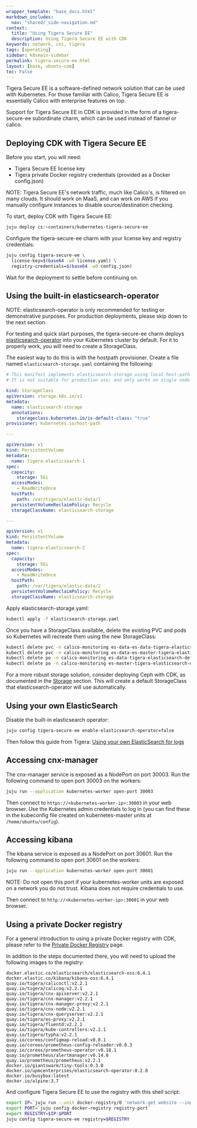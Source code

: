 ```yaml
---
wrapper_template: "base_docs.html"
markdown_includes:
  nav: "shared/_side-navigation.md"
context:
  title: "Using Tigera Secure EE"
  description: Using Tigera Secure EE with CDK
keywords: network, cni, tigera
tags: [operating]
sidebar: k8smain-sidebar
permalink: tigera-secure-ee.html
layout: [base, ubuntu-com]
toc: False
---
```


Tigera Secure EE is a software-defined network solution that can be used with
Kubernetes. For those familiar with Calico, Tigera Secure EE is essentially
Calico with enterprise features on top.

Support for Tigera Secure EE in CDK is provided in the form of a
tigera-secure-ee subordinate charm, which can be used instead of flannel or
calico.

## Deploying CDK with Tigera Secure EE

Before you start, you will need:
* Tigera Secure EE license key
* Tigera private Docker registry credentials (provided as a Docker config.json)

NOTE: Tigera Secure EE's network traffic, much like Calico's, is filtered on
many clouds. It should work on MaaS, and can work on AWS if you manually
configure instances to disable source/destination checking.

To start, deploy CDK with Tigera Secure EE:

```bash
juju deploy cs:~containers/kubernetes-tigera-secure-ee
```

Configure the tigera-secure-ee charm with your license key and registry
credentials:

```bash
juju config tigera-secure-ee \
  license-key=$(base64 -w0 license.yaml) \
  registry-credentials=$(base64 -w0 config.json)
```

Wait for the deployment to settle before continuing on.

## Using the built-in elasticsearch-operator

NOTE: elasticsearch-operator is only recommended for testing or demonstrative
purposes. For production deployments, please skip down to the next section.

For testing and quick start purposes, the tigera-secure-ee charm deploys
[elasticsearch-operator] into your Kubernetes cluster by default. For it to
properly work, you will need to create a StorageClass.

The easiest way to do this is with the hostpath provisioner. Create a file named
`elasticsearch-storage.yaml` containing the following:

```yaml
# This manifest implements elasticsearch-storage using local host-path volumes.
# It is not suitable for production use; and only works on single node clusters.

kind: StorageClass
apiVersion: storage.k8s.io/v1
metadata:
  name: elasticsearch-storage
  annotations:
    storageclass.kubernetes.io/is-default-class: "true"
provisioner: kubernetes.io/host-path

---

apiVersion: v1
kind: PersistentVolume
metadata:
  name: tigera-elasticsearch-1
spec:
  capacity:
    storage: 5Gi
  accessModes:
    - ReadWriteOnce
  hostPath:
    path: /var/tigera/elastic-data/1
  persistentVolumeReclaimPolicy: Recycle
  storageClassName: elasticsearch-storage

---

apiVersion: v1
kind: PersistentVolume
metadata:
  name: tigera-elasticsearch-2
spec:
  capacity:
    storage: 5Gi
  accessModes:
    - ReadWriteOnce
  hostPath:
    path: /var/tigera/elastic-data/2
  persistentVolumeReclaimPolicy: Recycle
  storageClassName: elasticsearch-storage
```

Apply elasticsearch-storage.yaml:

```bash
kubectl apply -f elasticsearch-storage.yaml 
```

Once you have a StorageClass available, delete the existing PVC and pods so
Kubernetes will recreate them using the new StorageClass:
```bash
kubectl delete pvc -n calico-monitoring es-data-es-data-tigera-elasticsearch-default-0
kubectl delete pvc -n calico-monitoring es-data-es-master-tigera-elasticsearch-default-0
kubectl delete po -n calico-monitoring es-data-tigera-elasticsearch-default-0
kubectl delete po -n calico-monitoring es-master-tigera-elasticsearch-default-0
```

For a more robust storage solution, consider deploying Ceph with CDK, as
documented in the [Storage] section. This will create a default StorageClass
that elasticsearch-operator will use automatically.

## Using your own ElasticSearch

Disable the built-in elasticsearch operator:

```bash
juju config tigera-secure-ee enable-elasticsearch-operator=false
```

Then follow this guide from Tigera:
[Using your own ElasticSearch for logs][tigera byo-elasticsearch]

## Accessing cnx-manager

The cnx-manager service is exposed as a NodePort on port 30003. Run the
following command to open port 30003 on the workers:

```bash
juju run --application kubernetes-worker open-port 30003
```

Then connect to `https://<kubernetes-worker-ip>:30003` in your web browser. Use
the Kubernetes admin credentials to log in (you can find these in the kubeconfig
file created on kubernetes-master units at `/home/ubuntu/config`).

## Accessing kibana

The kibana service is exposed as a NodePort on port 30601. Run the following
command to open port 30601 on the workers:

```bash
juju run --application kubernetes-worker open-port 30601
```

NOTE: Do not open this port if your kubernetes-worker units are exposed on a
network you do not trust. Kibana does not require credentials to use.

Then connect to `http://<kubernetes-worker-ip>:30601` in your web browser.

## Using a private Docker registry

For a general introduction to using a private Docker registry with CDK, please
refer to the [Private Docker Registry] page.

In addition to the steps documented there, you will need to upload the
following images to the registry:

```no-highlight
docker.elastic.co/elasticsearch/elasticsearch-oss:6.4.1
docker.elastic.co/kibana/kibana-oss:6.4.1
quay.io/tigera/calicoctl:v2.2.1
quay.io/tigera/calicoq:v2.2.1
quay.io/tigera/cnx-apiserver:v2.2.1
quay.io/tigera/cnx-manager:v2.2.1
quay.io/tigera/cnx-manager-proxy:v2.2.1
quay.io/tigera/cnx-node:v2.2.1
quay.io/tigera/cnx-queryserver:v2.2.1
quay.io/tigera/es-proxy:v2.2.1
quay.io/tigera/fluentd:v2.2.1
quay.io/tigera/kube-controllers:v2.2.1
quay.io/tigera/typha:v2.2.1
quay.io/coreos/configmap-reload:v0.0.1
quay.io/coreos/prometheus-config-reloader:v0.0.3
quay.io/coreos/prometheus-operator:v0.18.1
quay.io/prometheus/alertmanager:v0.14.0
quay.io/prometheus/prometheus:v2.2.1
docker.io/giantswarm/tiny-tools:0.3.0
docker.io/upmcenterprises/elasticsearch-operator:0.2.0
docker.io/busybox:latest
docker.io/alpine:3.7
```

And configure Tigera Secure EE to use the registry with this shell script:

```bash
export IP=`juju run --unit docker-registry/0 'network-get website --ingress-address'`
export PORT=`juju config docker-registry registry-port`
export REGISTRY=$IP:$PORT
juju config tigera-secure-ee registry=$REGISTRY
```

<!-- LINKS -->

[elasticsearch-operator]: https://github.com/upmc-enterprises/elasticsearch-operator
[tigera byo-elasticsearch]: https://docs.tigera.io/v2.2/getting-started/kubernetes/installation/byo-elasticsearch
[storage]: https://www.ubuntu.com/kubernetes/docs/storage
[private docker registry]: https://www.ubuntu.com/kubernetes/docs/docker-registry
